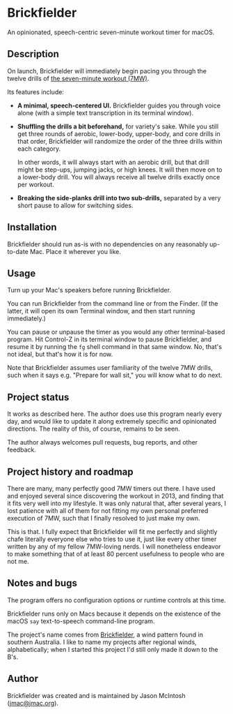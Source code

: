 # Brickfielder

An opinionated, speech-centric seven-minute workout timer for macOS.

## Description

On launch, Brickfielder will immediately begin pacing you through the twelve drills of [the seven-minute workout (7MW)](http://fogknife.com/2015-01-11-seven-minute-workout.html).

Its features include:

* **A minimal, speech-centered UI.** Brickfielder guides you through voice alone (with a simple text transcription in its terminal window).

* **Shuffling the drills a bit beforehand,** for variety's sake. While you still get three rounds of aerobic, lower-body, upper-body, and core drills in that order, Brickfielder will randomize the order of the three drills within each category.

    In other words, it will always start with an aerobic drill, but that drill might be step-ups, jumping jacks, or high knees. It will then move on to a lower-body drill. You will always receive all twelve drills exactly once per workout.
    
* **Breaking the side-planks drill into two sub-drills,** separated by a very short pause to allow for switching sides.

## Installation

Brickfielder should run as-is with no dependencies on any reasonably up-to-date Mac. Place it wherever you like.

## Usage

Turn up your Mac's speakers before running Brickfielder.

You can run Brickfielder from the command line or from the Finder. (If the latter, it will open its own Terminal window, and then start running immediately.)

You can pause or unpause the timer as you would any other terminal-based program. Hit Control-Z in its terminal window to pause Brickfielder, and resume it by running the `fg` shell command in that same window. No, that's not ideal, but that's how it is for now.

Note that Brickfielder assumes user familiarity of the twelve 7MW drills, such when it says e.g. "Prepare for wall sit," you will know what to do next.

## Project status

It works as described here. The author does use this program nearly every day, and would like to update it along extremely specific and opinionated directions. The reality of this, of course, remains to be seen.

The author always welcomes pull requests, bug reports, and other feedback.

## Project history and roadmap

There are many, many perfectly good 7MW timers out there. I have used and enjoyed several since discovering the workout in 2013, and finding that it fits very well into my lifestyle. It was only natural that, after several years, I lost patience with all of them for not fitting my own personal preferred execution of 7MW, such that I finally resolved to just make my own.

This is that. I fully expect that Brickfielder will fit me perfectly and slightly chafe literally everyone else who tries to use it, just like every other timer written by any of my fellow 7MW-loving nerds. I will nonetheless endeavor to make something that of at least 80 percent usefulness to people who are not me.

## Notes and bugs

The program offers no configuration options or runtime controls at this time.

Brickfielder runs only on Macs because it depends on the existence of the macOS `say` text-to-speech command-line program.

The project's name comes from [Brickfielder](https://en.wikipedia.org/wiki/Brickfielder), a wind pattern found in southern Australia. I like to name my projects after regional winds, alphabetically; when I started this project I'd still only made it down to the B's.

## Author

Brickfielder was created and is maintained by Jason McIntosh (jmac@jmac.org).
